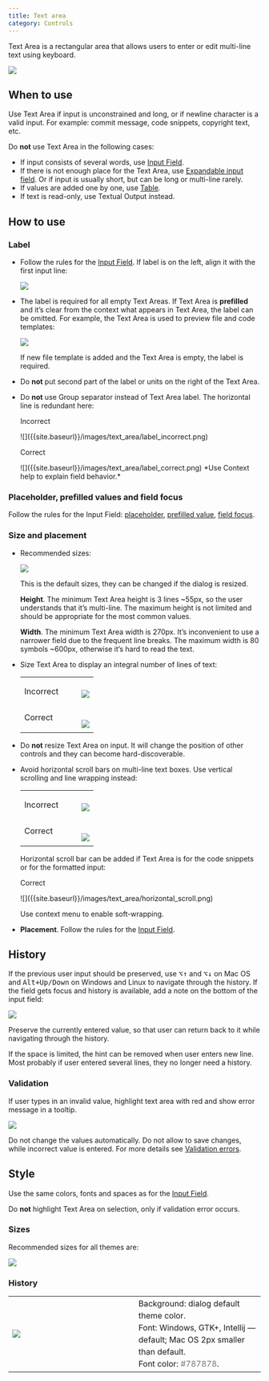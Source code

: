 ```yaml
---
title: Text area
category: Controls
---
```


Text Area is a rectangular area that allows users to enter or edit multi-line text using keyboard.

![]({{site.baseurl}}/images/text_area/text_area_example.png)

## When to use

Use Text Area if input is unconstrained and long, or if newline character is a valid input. For example: commit message, code snippets, copyright text, etc.

Do **not** use Text Area in the following cases:

* If input consists of several words, use [Input Field]({{site.baseurl}}/controls/input_field).
* If there is not enough place for the Text Area, use [Expandable input field]({{site.baseurl}}/controls/input_field#input-field-types). Or if input is usually short, but can be long or multi-line rarely.
* If values are added one by one, use [Table]({{site.baseurl}}/controls/table/).
* If text is read-only, use Textual Output instead.

[comment]: <> (TODO: add link to Textual Output)



## How to use

### Label

* Follow the rules for the [Input Field]({{site.baseurl}}/controls/input_field/). If label is on the left, align it with the first input line:

    ![]({{site.baseurl}}/images/text_area/label.png)

* The label is required for all empty Text Areas. If Text Area is **prefilled** and it’s clear from the context what appears in Text Area, the label can be omitted. For example, the Text Area is used to preview file and code templates:

    ![]({{site.baseurl}}/images/text_area/no_label.png)

    If new file template is added and the Text Area is empty, the label is required.

* Do **not** put second part of the label or units on the right of the Text Area.

* Do **not** use Group separator instead of Text Area label. The horizontal line is redundant here:
    <p class="label incorrect">Incorrect</p> 
    ![]({{site.baseurl}}/images/text_area/label_incorrect.png)
    
    <p class="label correct">Correct</p> 
    ![]({{site.baseurl}}/images/text_area/label_correct.png)
    *Use Context help to explain field behavior.*


### Placeholder, prefilled values and field focus

Follow the rules for the Input Field: [placeholder]({{site.baseurl}}/controls/input_field#placeholder), [prefilled value]({{site.baseurl}}/controls/input_field#prefilled-value), [field focus]({{site.baseurl}}/controls/input_field#field-focus).


### Size and placement

* Recommended sizes:

    ![]({{site.baseurl}}/images/text_area/size_1.png)

    This is the default sizes, they can be changed if the dialog is resized.

    **Height**. The minimum Text Area height is 3 lines ~55px, so the user understands that it’s multi-line. The maximum height is not limited and should be appropriate for the most common values.

    **Width**. The minimum Text Area width is 270px. It’s inconvenient to use a narrower field due to the frequent line breaks. The maximum width is 80 symbols ~600px, otherwise it’s hard to read the text.

* Size Text Area to display an integral number of lines of text:

    <table>
        <tr>
            <td> <p class="label incorrect">Incorrect</p> </td>
            <td> <img src="{{site.baseurl}}/images/text_area/size_2.png" style="margin-bottom: -10px; margin-left: 30px"> </td>         
        </tr>
        <tr>
            <td> <p class="label correct" style="margin-top: 10px;">Correct</p> </td>
            <td> <img src="{{site.baseurl}}/images/text_area/size_3.png" style="margin-top: 10px; margin-left: 30px; margin-bottom: -10px"> </td>
        </tr>
    </table>


* Do **not** resize Text Area on input. It will change the position of other controls and they can become hard-discoverable.

* Avoid horizontal scroll bars on multi-line text boxes. Use vertical scrolling and line wrapping instead:

    <table>
        <tr>
            <td> <p class="label incorrect">Incorrect</p> </td>
            <td> <img src="{{site.baseurl}}/images/text_area/size_4.png" style="margin-bottom: -10px; margin-left: 30px"> </td>         
        </tr>
        <tr>
            <td> <p class="label correct" style="margin-top: 10px;">Correct</p> </td>
            <td> <img src="{{site.baseurl}}/images/text_area/size_5.png" style="margin-top: 10px; margin-left: 30px; margin-bottom: -10px"> </td>
        </tr>
    </table>

    Horizontal scroll bar can be added if Text Area is for the code snippets or for the formatted input:

    <p class="label correct">Correct</p>
    ![]({{site.baseurl}}/images/text_area/horizontal_scroll.png)
    
    Use context menu to enable soft-wrapping.

* **Placement**. Follow the rules for the [Input Field]({{site.baseurl}}/controls/input_field).


## History

If the previous user input should be preserved, use <kbd>⌥↑</kbd> and <kbd>⌥↓</kbd> on Mac OS and <kbd>Alt+Up/Down</kbd> on Windows and Linux to navigate through the history. If the field gets focus and history is available, add a note on the bottom of the input field:

![]({{site.baseurl}}/images/text_area/history.png)

Preserve the currently entered value, so that user can return back to it while navigating through the history.

If the space is limited, the hint can be removed when user enters new line. Most probably if user entered several lines, they no longer need a history.


### Validation

If user types in an invalid value, highlight text area with red and show error message in a tooltip.

![]({{site.baseurl}}/images/text_area/error.png)

Do not change the values automatically. Do not allow to save changes, while incorrect value is entered. For more details see [Validation errors]({{site.baseurl}}/principles/validation_errors/).


## Style
Use the same colors, fonts and spaces as for the [Input Field]({{site.baseurl}}/controls/input_field/).

Do **not** highlight Text Area on selection, only if validation error occurs.

### Sizes

Recommended sizes for all themes are:

![]({{site.baseurl}}/images/text_area/sizes.png)

### History

<table>
<col width="50%">
<tr>
    <td> <img src="{{site.baseurl}}/images/text_area/style_history.png" style="margin: 0"> </td> 
    <td style="line-height: 24px"> Background: dialog default theme color. <br /> 
         Font: Windows, GTK+, Intellij — default; Mac OS 2px smaller than default.<br /> 
         Font color: <span style="color:#787878">#787878</span>. </td>         
</tr>
</table>






